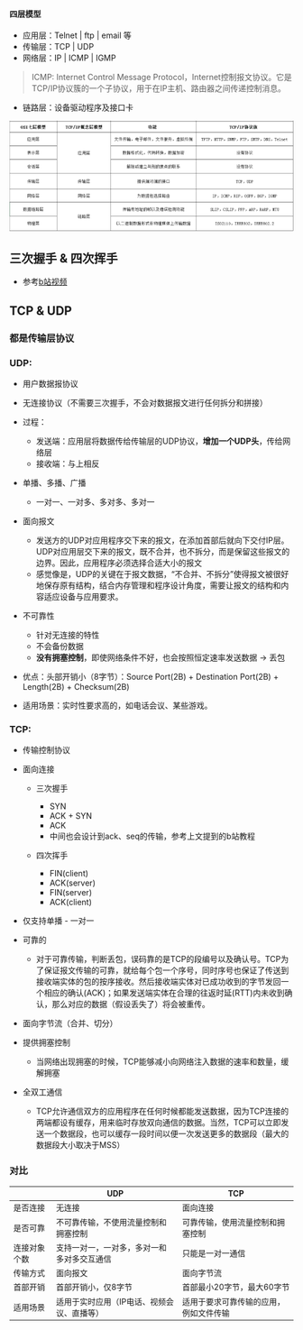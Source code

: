 #### 四层模型
- 应用层：Telnet | ftp | email 等
- 传输层：TCP | UDP 
- 网络层：IP | ICMP | IGMP
> ICMP: Internet Control Message Protocol，Internet控制报文协议。它是TCP/IP协议簇的一个子协议，用于在IP主机、路由器之间传递控制消息。
- 链路层：设备驱动程序及接口卡

![pic](../assets/Internet_model.png)


## 三次握手 & 四次挥手

- 参考[b站视频](https://www.bilibili.com/video/BV1bi4y1x7m5?t=748)


## TCP & UDP
### 都是传输层协议
### UDP: 
- 用户数据报协议
- 无连接协议（不需要三次握手，不会对数据报文进行任何拆分和拼接）
- 过程：
  - 发送端：应用层将数据传给传输层的UDP协议，**增加一个UDP头**，传给网络层
  - 接收端：与上相反
- 单播、多播、广播
  - 一对一、一对多、多对多、多对一
- 面向报文
  - 发送方的UDP对应用程序交下来的报文，在添加首部后就向下交付IP层。UDP对应用层交下来的报文，既不合并，也不拆分，而是保留这些报文的边界。因此，应用程序必须选择合适大小的报文
  - 感觉像是，UDP的关键在于报文数据，“不合并、不拆分”使得报文被很好地保存原有结构，结合内存管理和程序设计角度，需要让报文的结构和内容适应设备与应用要求。

- 不可靠性
  - 针对无连接的特性
  - 不会备份数据
  - **没有拥塞控制**，即使网络条件不好，也会按照恒定速率发送数据 -> 丢包

- 优点：头部开销小（8字节）：Source Port(2B) + Destination Port(2B) + Length(2B) + Checksum(2B)

- 适用场景：实时性要求高的，如电话会议、某些游戏。


### TCP:
- 传输控制协议
- 面向连接
  - 三次握手
    - SYN
    - ACK + SYN
    - ACK
    - 中间也会设计到ack、seq的传输，参考上文提到的b站教程

  - 四次挥手
    - FIN(client)
    - ACK(server)
    - FIN(server)
    - ACK(client)
- 仅支持单播 - 一对一
- 可靠的
  - 对于可靠传输，判断丢包，误码靠的是TCP的段编号以及确认号。TCP为了保证报文传输的可靠，就给每个包一个序号，同时序号也保证了传送到接收端实体的包的按序接收。然后接收端实体对已成功收到的字节发回一个相应的确认(ACK)；如果发送端实体在合理的往返时延(RTT)内未收到确认，那么对应的数据（假设丢失了）将会被重传。

- 面向字节流（合并、切分）
- 提供拥塞控制
  - 当网络出现拥塞的时候，TCP能够减小向网络注入数据的速率和数量，缓解拥塞
- 全双工通信
  - TCP允许通信双方的应用程序在任何时候都能发送数据，因为TCP连接的两端都设有缓存，用来临时存放双向通信的数据。当然，TCP可以立即发送一个数据段，也可以缓存一段时间以便一次发送更多的数据段（最大的数据段大小取决于MSS）

### 对比
| | UDP |	TCP |
|-- | -- | --|
| 是否连接 |	无连接 |	面向连接 |
| 是否可靠 |	不可靠传输，不使用流量控制和拥塞控制 | 可靠传输，使用流量控制和拥塞控制 |
| 连接对象个数 |	支持一对一，一对多，多对一和多对多交互通信|	只能是一对一通信|
|传输方式|	面向报文|	面向字节流|
|首部开销|	首部开销小，仅8字节|	首部最小20字节，最大60字节|
|适用场景|	适用于实时应用（IP电话、视频会议、直播等）|适用于要求可靠传输的应用，例如文件传输|


